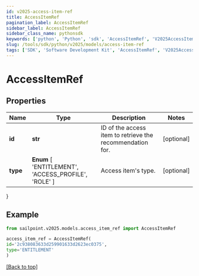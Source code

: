 ```yaml
---
id: v2025-access-item-ref
title: AccessItemRef
pagination_label: AccessItemRef
sidebar_label: AccessItemRef
sidebar_class_name: pythonsdk
keywords: ['python', 'Python', 'sdk', 'AccessItemRef', 'V2025AccessItemRef'] 
slug: /tools/sdk/python/v2025/models/access-item-ref
tags: ['SDK', 'Software Development Kit', 'AccessItemRef', 'V2025AccessItemRef']
---
```


# AccessItemRef


## Properties

Name | Type | Description | Notes
------------ | ------------- | ------------- | -------------
**id** | **str** | ID of the access item to retrieve the recommendation for. | [optional] 
**type** |  **Enum** [  'ENTITLEMENT',    'ACCESS_PROFILE',    'ROLE' ] | Access item's type. | [optional] 
}

## Example

```python
from sailpoint.v2025.models.access_item_ref import AccessItemRef

access_item_ref = AccessItemRef(
id='2c938083633d259901633d2623ec0375',
type='ENTITLEMENT'
)

```
[[Back to top]](#) 

